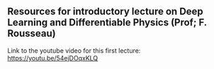 ## Resources for introductory lecture on Deep Learning and Differentiable Physics (Prof; F. Rousseau)

Link to the youtube video for this first lecture: https://youtu.be/54ejDOqxKLQ
